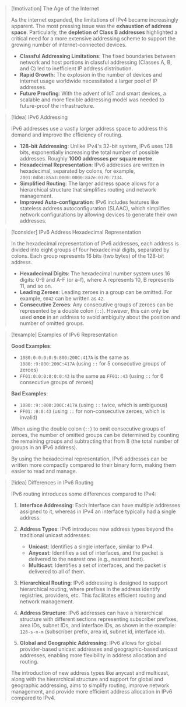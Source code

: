> [!motivation] The Age of the Internet
> 
> As the internet expanded, the limitations of IPv4 became increasingly apparent. The most pressing issue was the **exhaustion of address space**. Particularly, the **depletion of Class B addresses** highlighted a critical need for a more extensive addressing scheme to support the growing number of internet-connected devices.
> 
> - **Classful Addressing Limitations**: The fixed boundaries between network and host portions in classful addressing (Classes A, B, and C) led to inefficient IP address distribution.
> - **Rapid Growth**: The explosion in the number of devices and internet usage worldwide necessitated a larger pool of IP addresses.
> - **Future Proofing**: With the advent of IoT and smart devices, a scalable and more flexible addressing model was needed to future-proof the infrastructure.
 
> [!idea] IPv6 Addressing
> 
> IPv6 addresses use  a vastly larger address space to address this demand and improve the efficiency of routing.
> 
> - **128-bit Addressing**: Unlike IPv4's 32-bit system, IPv6 uses 128 bits, exponentially increasing the total number of possible addresses. Roughly **1000 addresses per square metre**.
> - **Hexadecimal Representation**: IPv6 addresses are written in hexadecimal, separated by colons, for example, `2001:0db8:85a3:0000:0000:8a2e:0370:7334`. 
> - **Simplified Routing**: The larger address space allows for a hierarchical structure that simplifies routing and network management.
> - **Improved Auto-configuration**: IPv6 includes features like stateless address autoconfiguration (SLAAC), which simplifies network configurations by allowing devices to generate their own addresses.

> [!consider] IPv6 Address Hexadecimal Representation
>
> In the hexadecimal representation of IPv6 addresses, each address is divided into eight groups of four hexadecimal digits, separated by colons. Each group represents 16 bits (two bytes) of the 128-bit address.
>
> - **Hexadecimal Digits**: The hexadecimal number system uses 16 digits: 0-9 and A-F (or a-f), where A represents 10, B represents 11, and so on.
> - **Leading Zeroes**: Leading zeroes in a group can be omitted. For example, `0042` can be written as `42`.
> - **Consecutive Zeroes**: Any consecutive groups of zeroes can be represented by a double colon (`::`). However, this can only be used **once** in an address to avoid ambiguity about the position and number of omitted groups.


> [!example] Examples of IPv6 Representation
>
> **Good Examples**:
>
> - `1080:0:0:0:0:9:800:200C:417A` is the same as `1080::9:800:200C:417A` (using `::` for 5 consecutive groups of zeroes)
> - `FF01:0:0:0:0:0:0:43` is the same as `FF01::43` (using `::` for 6 consecutive groups of zeroes)
>
> **Bad Examples**:
>
> - `1080::9::800:200C:417A` (using `::` twice, which is ambiguous)
> - `FF01::0:0:43` (using `::` for non-consecutive zeroes, which is invalid)
>
> When using the double colon (`::`) to omit consecutive groups of zeroes, the number of omitted groups can be determined by counting the remaining groups and subtracting that from 8 (the total number of groups in an IPv6 address).
>
> By using the hexadecimal representation, IPv6 addresses can be written more compactly compared to their binary form, making them easier to read and manage.

> [!idea] Differences in IPv6 Routing
>
> IPv6 routing introduces some differences compared to IPv4:
>
> 1. **Interface Addressing**: Each interface can have multiple addresses assigned to it, whereas in IPv4 an interface typically had a single address.
>
> 2. **Address Types**: IPv6 introduces new address types beyond the traditional unicast addresses:
>    - **Unicast**: Identifies a single interface, similar to IPv4.
>    - **Anycast**: Identifies a set of interfaces, and the packet is delivered to the nearest one (e.g., nearest host).
>    - **Multicast**: Identifies a set of interfaces, and the packet is delivered to all of them.
>
> 3. **Hierarchical Routing**: IPv6 addressing is designed to support hierarchical routing, where prefixes in the address identify registries, providers, etc. This facilitates efficient routing and network management.
>
> 4. **Address Structure**: IPv6 addresses can have a hierarchical structure with different sections representing subscriber prefixes, area IDs, subnet IDs, and interface IDs, as shown in the example: `128-s-n-m` (subscriber prefix, area id, subnet id, interface id).
>
> 5. **Global and Geographic Addressing**: IPv6 allows for global provider-based unicast addresses and geographic-based unicast addresses, enabling more flexibility in address allocation and routing.
>
> The introduction of new address types like anycast and multicast, along with the hierarchical structure and support for global and geographic addressing, aims to simplify routing, improve network management, and provide more efficient address allocation in IPv6 compared to IPv4.